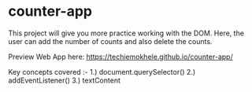 # counter-app
This project will give you more practice working with the DOM. Here, the user can add the number of counts and also delete the counts.

Preview Web App here: https://techiemokhele.github.io/counter-app/

Key concepts covered :-
1.) document.querySelector()
2.) addEventListener()
3.) textContent
